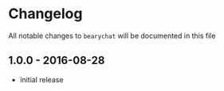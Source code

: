 # Changelog

All notable changes to `bearychat` will be documented in this file

## 1.0.0 - 2016-08-28

- initial release
